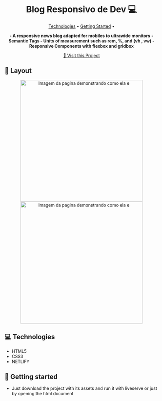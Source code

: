 <h1 align="center" style="font-weight: bold;">Blog Responsivo de Dev 💻</h1>

<p align="center">
 <a href="#tech">Technologies</a> • 
 <a href="#started">Getting Started</a> • 
</p>

<p align="center">
    <b>- A responsive news blog adapted for mobiles to ultrawide monitors</b>
    <b>- Semantic Tags
       - Units of measurement such as rem, %, and (vh , vw)
       - Responsive Components with flexbox and gridbox
    </b>
</p>

<p align="center">
     <a href="https://blogresponsive.netlify.app/">📱 Visit this Project</a>
</p>

<h2 id="layout">🎨 Layout</h2>

<p align="center">
      <img src="./images/print1.png" alt="Imagem da pagina demonstrando como ela e" width="400px">
    <img src="./images/print2.png" alt="Imagem da pagina demonstrando como ela e" width="400px">
</p>

<h2 id="technologies">💻 Technologies</h2>

- HTML5
- CSS3
- NETLIFY

<h2 id="started">🚀 Getting started</h2>

- Just download the project with its assets and run it with liveserve or just by opening the html document

